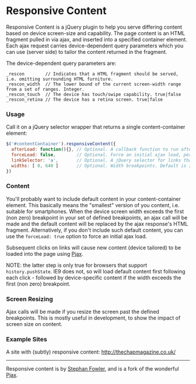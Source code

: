 # Responsive Content

Responsive Content is a jQuery plugin to help you serve differing content based on device screen-size and capability. 
The page content is an HTML fragment pulled in via ajax, and inserted into a specified container element. 
Each ajax request carries device-dependent query parameters which you can use (server side) to tailor 
the content returned in the fragment.

The device-dependent query parameters are:
```
_rescon        // Indicates that a HTML fragment should be served, i.e. omitting surrounding HTML furniture. 
_rescon_width  // The lower bound of the current screen-width range from a set of ranges. Integer. 
_rescon_touch  // The device has touch/swipe capability. true|false
_rescon_retina // The device has a retina screen. true|false
```

### Usage

Call it on a jQuery selector wrapper that returns a single content-container element: 

```javascript
$('#contentContainer').responsiveContent({
  afterLoad: function(){}, // Optional. A callback function to run after each ajax load
  forceLoad: false,        // Optional. Force an initial ajax load, perhaps if you don't have default content. Default is false
  linkSelector: 'a',       // Optional. A jQuery selector for links that should cause ajax loading. Default is 'a'.
  widths: [ 0, 640 ]       // Optional. Width breakpoints. Default is [ 0, 481, 768, 1024 ].
})
```
### Content

You'll probably want to include default content in your content-container element. This basically means the 
"smallest" version of you content, i.e. suitable for smartphones. When the device screen width exceeds the 
first (non zero) breakpoint in your set of defined breakpoints, an ajax call will be made 
and the default content will be replaced by the ajax response's HTML fragment. Alternatively, if you don't 
include such default content, you can use the `forceLoad: true` option to force an initial ajax load.

Subsequent clicks on links will cause new content (device tailored) to be loaded into the page using
[Pjax](https://github.com/defunkt/jquery-pjax). 

NOTE: the latter step is only true for browsers that support `history.pushState`. IE9 does not, so will
load default content first following each click - followed by device-specific content if the width exceeds the 
first (non zero) breakpoint.

### Screen Resizing

Ajax calls will be made if you resize the screen past the defined breakpoints. This is mostly useful in 
development, to show the impact of screen size on content. 

### Example Sites

A site with (subtly) responsive content: http://thechapmagazine.co.uk/

***
Responsive content is by [Stephan Fowler](http://uk.linkedin.com/in/stephanfowler), and is a fork of 
the wonderful [Pjax](https://github.com/defunkt/jquery-pjax).